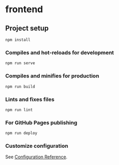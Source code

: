 # frontend

## Project setup
```
npm install
```

### Compiles and hot-reloads for development
```
npm run serve
```

### Compiles and minifies for production
```
npm run build
```

### Lints and fixes files
```
npm run lint
```

### For GitHub Pages publishing
```
npm run deploy
```

### Customize configuration
See [Configuration Reference](https://cli.vuejs.org/config/).
